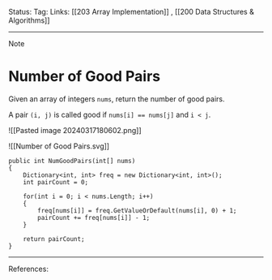 Status: 
Tag:
Links: [[203 Array Implementation]] , [[200 Data Structures & Algorithms]]

---
> [!note] 
>  # Number of Good Pairs

Given an array of integers `nums`, return the number of good pairs.

A pair `(i, j)` is called good if `nums[i] == nums[j]` and `i < j`.

![[Pasted image 20240317180602.png]]

![[Number of Good Pairs.svg]]

``` run-csharp
public int NumGoodPairs(int[] nums)
{
	Dictionary<int, int> freq = new Dictionary<int, int>();
	int pairCount = 0;
	
	for(int i = 0; i < nums.Length; i++)
	{
		freq[nums[i]] = freq.GetValueOrDefault(nums[i], 0) + 1;
		pairCount += freq[nums[i]] - 1;	
	}
	
	return pairCount;
}
```



---
References: